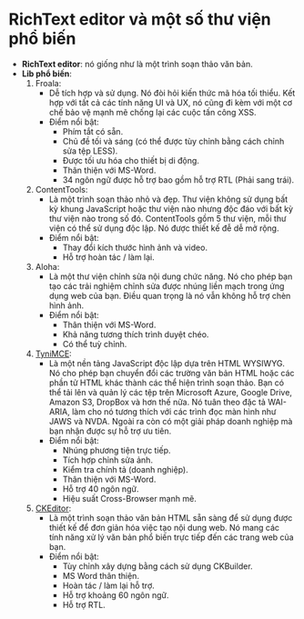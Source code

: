 # RichText editor và một số thư viện phổ biến
- **RichText editor**: nó giống như là một trình soạn thảo văn bản.
- **Lib phổ biến**:
  1. Froala:
	   * Dễ tích hợp và sử dụng. Nó đòi hỏi kiến thức mã hóa tối thiểu. Kết hợp với tất cả các tính năng UI và UX, nó cũng đi kèm với một cơ chế bảo vệ mạnh mẽ chống lại các cuộc tấn công XSS.
		* Điểm nổi bật:
		  * Phím tắt có sẵn.
		  * Chủ đề tối và sáng (có thể được tùy chỉnh bằng cách chỉnh sửa tệp LESS).
		  * Được tối ưu hóa cho thiết bị di động.
		  * Thân thiện với MS-Word.
		  * 34 ngôn ngữ được hỗ trợ bao gồm hỗ trợ RTL (Phải sang trái).
	2. ContentTools:
		 * Là một trình soạn thảo nhỏ và đẹp. Thư viện không sử dụng bất kỳ khung JavaScript hoặc thư viện nào nhưng độc đáo với bất kỳ thư viện nào trong số đó. ContentTools gồm 5 thư viện, mỗi thư viện có thể sử dụng độc lập. Nó được thiết kế đễ dễ mở rộng.
		 * Điểm nổi bật: 
		   * Thay đổi kích thước hình ảnh và video.
		   * Hỗ trợ hoàn tác / làm lại.
	3. Aloha:
		 * Là một thư viện chỉnh sửa nội dung chức năng. Nó cho phép bạn tạo các trải nghiệm chỉnh sửa được nhúng liền mạch trong ứng dụng web của bạn. Điều quan trọng là nó vẫn không hỗ trợ chèn hình ảnh.
		 * Điểm nổi bật:
			 * Thân thiện với MS-Word.
			 * Khả năng tương thích trình duyệt chéo.
			 * Có thể tuỳ chỉnh.
	4. [TyniMCE](https://www.tiny.cloud/docs/demo/basic-example/#):
		 * Là một nền tảng JavaScript độc lập dựa trên HTML WYSIWYG. Nó cho phép bạn chuyển đổi các trường văn bản HTML hoặc các phần tử HTML khác thành các thể hiện trình soạn thảo. Bạn có thể tải lên và quản lý các tệp trên Microsoft Azure, Google Drive, Amazon S3, DropBox và hơn thế nữa. Nó tuân theo đặc tả WAI-ARIA, làm cho nó tương thích với các trình đọc màn hình như JAWS và NVDA. Ngoài ra còn có một giải pháp doanh nghiệp mà bạn nhận được sự hỗ trợ ưu tiên.
		 * Điểm nổi bật:
			 * Nhúng phương tiện trực tiếp.
			 * Tích hợp chỉnh sửa ảnh.
			 * Kiểm tra chính tả (doanh nghiệp).
			 * Thân thiện với MS-Word.
			 * Hỗ trợ 40 ngôn ngữ.
			 * Hiệu suất Cross-Browser mạnh mẽ.
	5. [CKEditor](https://nightly.ckeditor.com/20-04-09-06-04/full/samples/index.html):
		 * Là một trình soạn thảo văn bản HTML sẵn sàng để sử dụng được thiết kế để đơn giản hóa việc tạo nội dung web. Nó mang các tính năng xử lý văn bản phổ biến trực tiếp đến các trang web của bạn.
		 * Điểm nổi bật:
			 * Tùy chỉnh xây dựng bằng cách sử dụng CKBuilder.
			 * MS Word thân thiện.
			 * Hoàn tác / làm lại hỗ trợ.
			 * Hỗ trợ khoảng 60 ngôn ngữ.
			 * Hỗ trợ RTL.
